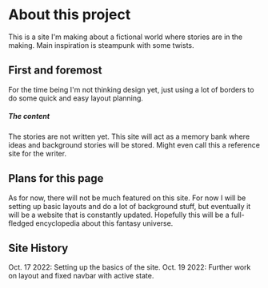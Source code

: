 # About this project

This is a site I'm making about a fictional world where stories are in the making.
Main inspiration is steampunk with some twists.

## First and foremost

For the time being I'm not thinking design yet, just using a lot of borders to do some quick and easy layout planning.

##### The content

The stories are not written yet. This site will act as a memory bank where ideas and background stories will be stored.
Might even call this a reference site for the writer.

## Plans for this page

As for now, there will not be much featured on this site. For now I will be setting up basic layouts and do a lot of background stuff, but eventually it will be a website that is constantly updated.
Hopefully this will be a full-fledged encyclopedia about this fantasy universe.

## Site History

Oct. 17 2022: Setting up the basics of the site.
Oct. 19 2022: Further work on layout and fixed navbar with active state.
